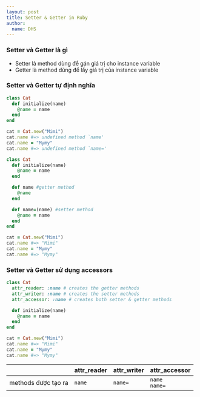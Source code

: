 ```yaml
---
layout: post
title: Setter & Getter in Ruby
author:
  name: DHS
---
```


### Setter và Getter là gì
- Setter là method dùng để gán giá trị cho instance variable
- Getter là method dùng để lấy giá trị của instance variable

### Setter và Getter tự định nghĩa
```ruby
class Cat
  def initialize(name)
    @name = name
  end
end

cat = Cat.new("Mimi")
cat.name #=> undefined method `name'
cat.name = "Mymy"
cat.name #=> undefined method `name='
```

```ruby
class Cat
  def initialize(name)
    @name = name
  end

  def name #getter method
    @name
  end

  def name=(name) #setter method
    @name = name
  end
end

cat = Cat.new("Mimi")
cat.name #=> "Mimi"
cat.name = "Mymy"
cat.name #=> "Mymy"
```

### Setter và Getter sử dụng accessors

```ruby
class Cat
  attr_reader: :name # creates the getter methods
  attr_writer: :name # creates the setter methods
  attr_accessor: :name # creates both setter & getter methods

  def initialize(name)
    @name = name
  end
end

cat = Cat.new("Mimi")
cat.name #=> "Mimi"
cat.name = "Mymy"
cat.name #=> "Mymy"
```

|                     | attr_reader            | attr_writer                   |attr_accessor                              |
|---------------------|------------------------------------|-------------------------------------|-------------------------------------|
| methods được tạo ra | `name`                             | `name=`                               |`name` <br> `name=`                               |
